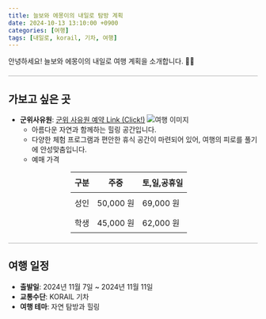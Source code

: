 ```yaml
---
title: 늘보와 에몽이의 내일로 탐방 계획
date: 2024-10-13 13:10:00 +0900
categories: [여행]
tags: [내일로, korail, 기차, 여행]
---
```


안녕하세요! 늘보와 에몽이의 내일로 여행 계획을 소개합니다. 🚆✨

<div style="border-top: 1px solid rgb(0,0,0,0.3); margin: 20px 0;"></div> <!-- 진한 구분선 -->

## 가보고 싶은 곳
- **군위사유원**: 
[군위 사유원 예약 Link (Click!)](https://www.sayuwon.com/about/01)
![여행 이미지](https://www.sayuwon.com/images/contents/space5_1_1.jpg)
  - 아름다운 자연과 함께하는 힐링 공간입니다. 
  - 다양한 체험 프로그램과 편안한 휴식 공간이 마련되어 있어, 여행의 피로를 풀기에 안성맞춤입니다.
  - 예매 가격

<div style="margin: 0 auto; width: 50%;"> <!-- 가운데 정렬 -->
    <table style="width: 100%; border-collapse: collapse;">
        <thead>
            <tr>
                <th style="padding: 8px;">구분</th>
                <th style="padding: 8px;">주중</th>
                <th style="padding: 8px;">토,일,공휴일</th>
            </tr>
        </thead>
        <tbody>
            <tr>
                <td style="padding: 8px;">성인</td>
                <td style="padding: 8px;">50,000 원</td>
                <td style="padding: 8px;">69,000 원</td>
            </tr>
            <tr>
                <td style="padding: 8px;">학생</td>
                <td style="padding: 8px;">45,000 원</td>
                <td style="padding: 8px;">62,000 원</td>
            </tr>
        </tbody>
    </table>
</div>

<div style="border-top: 1px solid rgb(0,0,0,0.3); margin: 20px 0;"></div> <!-- 진한 구분선 -->

## 여행 일정
- **출발일**: 2024년 11월 7일 ~ 2024년 11월 11일
- **교통수단**: KORAIL 기차
- **여행 테마**: 자연 탐방과 힐링